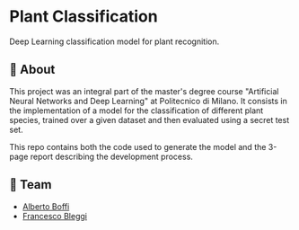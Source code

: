 # Plant Classification
Deep Learning classification model for plant recognition.
## 📣 About
This project was an integral part of the master's degree course "Artificial Neural Networks and Deep Learning" at Politecnico di Milano. It consists in the implementation of a model for the classification of different plant species, trained over a given dataset and then evaluated using a secret test set.

This repo contains both the code used to generate the model and the 3-page report describing the development process.
## 🤝 Team
* [Alberto Boffi](https://github.com/albertoboffi)
* [Francesco Bleggi](https://github.com/francesco-bleggi)
